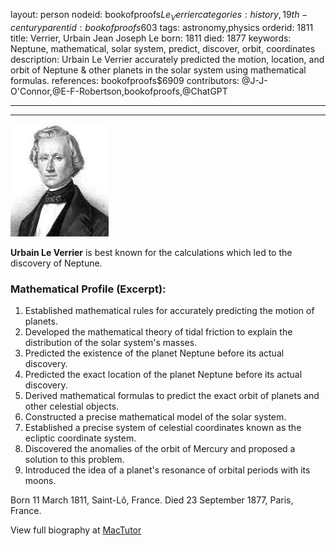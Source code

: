 layout: person
nodeid: bookofproofs$Le_Verrier
categories: history,19th-century
parentid: bookofproofs$603
tags: astronomy,physics
orderid: 1811
title: Verrier, Urbain Jean Joseph Le
born: 1811
died: 1877
keywords: Neptune, mathematical, solar system, predict, discover, orbit, coordinates
description: Urbain Le Verrier accurately predicted the motion, location, and orbit of Neptune & other planets in the solar system using mathematical formulas.
references: bookofproofs$6909
contributors: @J-J-O'Connor,@E-F-Robertson,bookofproofs,@ChatGPT

---



---

![Le_Verrier.jpg](https://github.com/bookofproofs/bookofproofs.github.io/blob/main/_sources/_assets/images/portraits/Le_Verrier.jpg?raw=true)

**Urbain Le Verrier** is best known for the calculations which led to the discovery of Neptune.

### Mathematical Profile (Excerpt):
1. Established mathematical rules for accurately predicting the motion of planets. 
2. Developed the mathematical theory of tidal friction to explain the distribution of the solar system's masses. 
3. Predicted the existence of the planet Neptune before its actual discovery. 
4. Predicted the exact location of the planet Neptune before its actual discovery. 
5. Derived mathematical formulas to predict the exact orbit of planets and other celestial objects. 
6. Constructed a precise mathematical model of the solar system. 
7. Established a precise system of celestial coordinates known as the ecliptic coordinate system. 
8. Discovered the anomalies of the orbit of Mercury and proposed a solution to this problem.
9. Introduced the idea of a planet's resonance of orbital periods with its moons.

Born 11 March 1811, Saint-Lô, France. Died 23 September 1877, Paris, France.

View full biography at [MacTutor](https://mathshistory.st-andrews.ac.uk/Biographies/Le_Verrier/)
